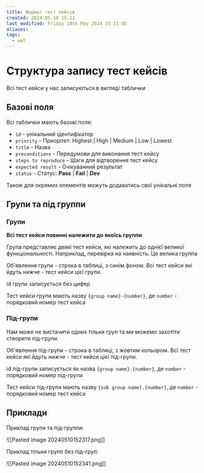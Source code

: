 ```yaml
---
title: Формат тест кейсів
created: 2024-05-10 15:11
last modified: Friday 10th May 2024 15:11:45
aliases: 
tags:
  - wwt
---
```

 # Структура запису тест кейсів

Всі тест кейси у нас записуються в вигляді таблички

## Базові поля 

Всі таблички мають базові поля:
- `id` - унікальний ідентифікатор
- `priority` - Приорітет: Highest | High | Medium | Low | Lowest
- `title` - Назва
- `preconditions` - Передумови для виконання тест кейсу
- `steps to reproduce` - Шаги для відтворення тест кейсу
- `expected result` - Очікуванний результат
- `status` - Статус: **Pass** | **Fail** | **Dev**

Також для окремих елементів можуть додаватись свої унікальні поля

## Групи та під группи

### Групи

**Всі тест кейси повинні належити до якоїсь группи**

Група представляє деякі тест кейси, які належить до однієї великої функціональності. Наприклад, перевірка на наявність. Це велика группа

Об'явлення групи - строка в таблиці, з синім фоном. Всі тест кейси які йдуть нижче - тест кейси цієї групи.

id групи записується без цифер

Тест кейси групи мають назву `{group name}-{number}`, де `number` - порядковий номер тест кейса

### Під-групи

Нам може не вистачити одних тільки груп та ми можемо захотіти створити під-групи.

Об'явлення під-групи - строка в таблиці, з жовтим кольором. Всі тест кейси які йдуть нижче - тест кейси цієї під-групи.

id під-групи записується як назва `{group name}-{number}`, де `number` - порядковий номер під-групи

Тест кейси під-групи мають назву `{sub group name}.{number}`, де `number` - порядковий номер тест кейса

## Приклади

Приклад групи та під-группи:

![[Pasted image 20240510152317.png]]

Приклад тільки групп без під-груп:

![[Pasted image 20240510152341.png]]